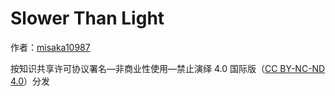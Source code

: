 # Slower Than Light

作者：[misaka10987](mailto:misaka10987@outlook.com) 

按知识共享许可协议署名—非商业性使用—禁止演绎 4.0 国际版（[CC BY-NC-ND 4.0](https://creativecommons.org/licenses/by-nc-nd/4.0/deed.en)）分发
